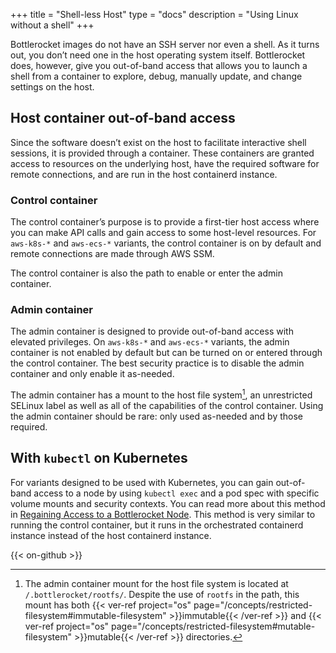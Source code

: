 +++
title = "Shell-less Host"
type = "docs"
description = "Using Linux without a shell" 
+++

Bottlerocket images do not have an SSH server nor even a shell.
As it turns out, you don’t need one in the host operating system itself.
Bottlerocket does, however, give you out-of-band access that allows you to launch a shell from a container to explore, debug, manually update, and change settings on the host.

## Host container out-of-band access

Since the software doesn’t exist on the host to facilitate interactive shell sessions, it is provided through a container.
These containers are granted access to resources on the underlying host, have the required software for remote connections, and are run in the host containerd instance.

### Control container

The control container’s purpose is to provide a first-tier host access where you can make API calls and gain access to some host-level resources.
For `aws-k8s-*` and `aws-ecs-*` variants, the control container is on by default and remote connections are made through AWS SSM.

The control container is also the path to enable or enter the admin container.

### Admin container

The admin container is designed to provide out-of-band access with elevated privileges.
On `aws-k8s-*` and `aws-ecs-*` variants, the admin container is not enabled by default but can be turned on or entered through the control container.
The best security practice is to disable the admin container and only enable it as-needed.

The admin container has a mount to the host file system[^1], an unrestricted SELinux label as well as all of the capabilities of the control container.
Using the admin container should be rare: only used as-needed and by those required.

## With `kubectl` on Kubernetes

For variants designed to be used with Kubernetes, you can gain out-of-band access to a node by using `kubectl exec` and a pod spec with specific volume mounts and security contexts.
You can read more about this method in [Regaining Access to a Bottlerocket Node](../../login/regaining-access/).
This method is very similar to running the control container, but it runs in the orchestrated containerd instance instead of the host containerd instance.

[^1]: The admin container mount for the host file system is located at `/.bottlerocket/rootfs/`.
    Despite the use of `rootfs` in the path, this mount has both {{< ver-ref project="os" page="/concepts/restricted-filesystem#immutable-filesystem" >}}immutable{{< /ver-ref >}} and {{< ver-ref project="os" page="/concepts/restricted-filesystem#mutable-filesystem" >}}mutable{{< /ver-ref >}} directories.

{{< on-github >}}
